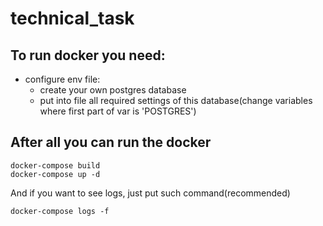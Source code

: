 # technical_task

## To run docker you need:
- configure env file:
  - create your own postgres database
  - put into file all required settings of this database(change variables where first part of var is 'POSTGRES')
## After all you can run the docker
```
docker-compose build
docker-compose up -d
```
And if you want to see logs, just put such command(recommended)

```
docker-compose logs -f
```
